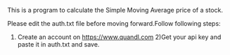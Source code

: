 This is a program to calculate the Simple Moving Average price of a stock.

Please edit the auth.txt file before moving forward.Follow following steps:
1) Create an account on https://www.quandl.com
2)Get your api key and paste it in auth.txt and save.


